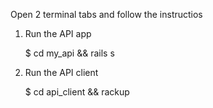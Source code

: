 Open 2 terminal tabs and follow the instructios

1. Run the API app

    $ cd my_api && rails s
    
2. Run the API client
     
     $ cd api_client && rackup
     
     